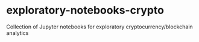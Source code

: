 # exploratory-notebooks-crypto
Collection of Jupyter notebooks for exploratory cryptocurrency/blockchain analytics
